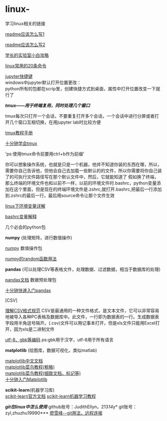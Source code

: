 # linux-
学习linux相关的链接

[readme应该怎么写1](https://github.com/guodongxiaren/README#%E9%93%BE%E6%8E%A5)

[readme应该怎么写2](https://www.cnblogs.com/wj-1314/p/8547763.html)

[学长的实验室小白攻略](https://github.com/iyuge2/lab-study)

[linux常用的20条命令](https://blog.csdn.net/ljianhui/article/details/11100625)


[jupyter快捷键](https://zhuanlan.zhihu.com/p/31051676)  
windows中jupyter默认打开位置更改：  
python所有的包都在scrip里，创建快捷方式到桌面，属性中打开位置改变一下就行了

***tmux——用于终端复用，同时处理几个窗口***

tmux每次只打开一个会话，不要重复打开多个会话，一个会话中进行分屏或者打开几个窗口互相切换，在用jupyter lab时比较方便

[tmux教程手册](https://www.cnblogs.com/kaiye/p/6275207.html)

[十分钟学会tmux](https://www.cnblogs.com/kaiye/p/6275207.html)

'ps:使用tmux命令前要用ctrl+b作为前缀'


你可以想象操作系统，也就是只是一个机器，他并不知道你装的东西在哪，所以，需要你自己告诉他，但他会自己去加载一些默认的的文件，所以你需要将你自己装了的可执行文件路径写在那个默认文件中，然后，它就能知道了
假如换了终端，那么终端的环境文件也和以前不一样，以前的环境文件时.bashrc，python变量添加在这个里面，但是现在的终端环境文件是.zshrc,就打开.bashrc,把最后一行添加到.zshrc的最后一行，最后用source命令让那个文件生效

[linux下环境变量详解](https://segmentfault.com/a/1190000006446751)

[bashrc变量解释](https://www.sysgeek.cn/bashrc/)

几个必会的python包

**numpy** (处理矩阵，进行数值操作)

[numpy](https://www.numpy.org.cn/) 数值操作包

[numpy的random函数用法](https://www.jianshu.com/p/214798dd8f93)


**pandas**  (可以处理CSV等表格文件，处理数据、过滤数据，相当于数据库的处理)

[pandas文档](https://www.pypandas.cn/docs/) 数据预处理包

[十分钟快速入门pandas](https://codingpy.com/article/a-quick-intro-to-pandas/)

[CSV]

[理解CSV格式规范](https://blog.csdn.net/woaixiaoyu520/article/details/78455650)
CSV是最通用的一种文件格式，是文本文件，它可以非常容易地被导入各种PC表格及数据库中。此文件，一行即为数据表的一行。生成数据表字段用半角逗号隔开。(.csv)文件可以用记事本打开，但是xls文件只能用Excel打开，因为xls是二进制文件

[utf-8、gbk等编码](https://dailc.github.io/2017/05/17/severalCommonlyCharEncoding.html)
ps:gbk用于汉字，utf-8用于所有语言


**matplotlib**  (绘图库，数据可视化，类似matlab)

[matplotlib中文文档](https://www.matplotlib.org.cn/)  
[matplotlib菜鸟教程(粗略)](https://www.runoob.com/numpy/numpy-matplotlib.html)  
[matplotlib菜鸟教程(细致文档，标记等)](https://www.runoob.com/w3cnote/matplotlib-tutorial.html)  
[十分钟入门Matplotlib](https://codingpy.com/article/a-quick-intro-to-matplotlib/)  


**scikit-learn**(机器学习库)  
[scikit-learn官方文档](https://sklearn.apachecn.org/)
[scikit-learn机器学习教程](https://www.jianshu.com/p/aff76d66b5fe)

***git在linux中怎么使用***
github账号：JudithEllyn，213*14*y*
git账号：zyl,zhuzhu19990***
[廖雪峰--git用法，远程连接](https://www.liaoxuefeng.com/wiki/896043488029600/898732864121440#0)









